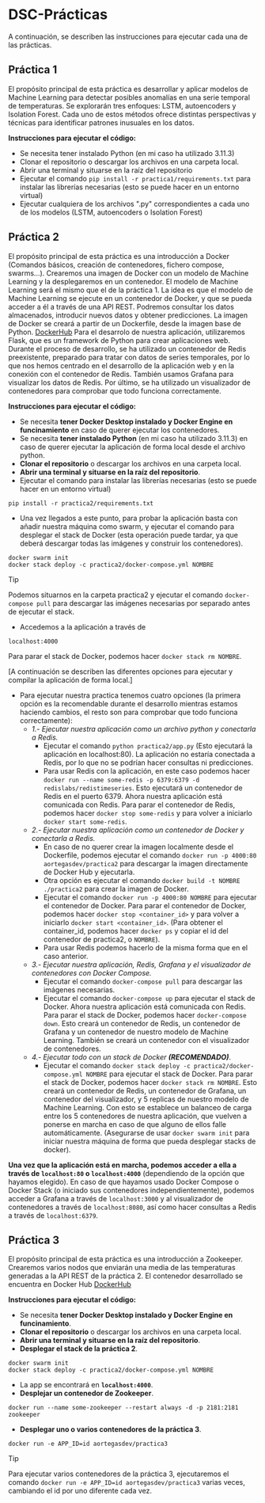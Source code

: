 # DSC-Prácticas

A continuación, se describen las instrucciones para ejecutar cada una de las prácticas.

## Práctica 1

El propósito principal de esta práctica es desarrollar y aplicar modelos de Machine Learning para detectar posibles anomalías en una serie temporal de temperaturas. Se explorarán tres enfoques: LSTM, autoencoders y Isolation Forest. Cada uno de estos métodos ofrece distintas perspectivas y técnicas para identificar patrones inusuales en los datos.

**Instrucciones para ejecutar el código:**

- Se necesita tener instalado Python (en mi caso ha utilizado 3.11.3)
- Clonar el repositorio o descargar los archivos en una carpeta local.
- Abrir una terminal y situarse en la raíz del repositorio
- Ejecutar el comando `pip install -r practica1/requirements.txt` para instalar las librerías necesarias (esto se puede hacer en un entorno virtual)
- Ejecutar cualquiera de los archivos ".py" correspondientes a cada uno de los modelos (LSTM, autoencoders o Isolation Forest)

## Práctica 2

El propósito principal de esta práctica es una introducción a Docker (Comandos básicos, creación de contenedores, fichero compose, swarms...). Crearemos una imagen de Docker con un modelo de Machine Learning y la desplegaremos en un contenedor. El modelo de Machine Learning será el mismo que el de la práctica 1.
La idea es que el modelo de Machine Learning se ejecute en un contenedor de Docker, y que se pueda acceder a él a través de una API REST. Podremos consultar los datos almacenados, introducir nuevos datos y obtener predicciones.
La imagen de Docker se creará a partir de un Dockerfile, desde la imagen base de Python.
[DockerHub](https://hub.docker.com/repository/docker/aortegasdev/practica2)
Para el desarrolo de nuestra aplicación, utilizaremos Flask, que es un framework de Python para crear aplicaciones web.
Durante el proceso de desarrollo, se ha utilizado un contenedor de Redis preexistente, preparado para tratar con datos de series temporales, por lo que nos hemos centrado en el desarrollo de la aplicación web y en la conexión con el contenedor de Redis.
También usamos Grafana para visualizar los datos de Redis.
Por último, se ha utilizado un visualizador de contenedores para comprobar que todo funciona correctamente.

**Instrucciones para ejecutar el código:**

- Se necesita **tener Docker Desktop instalado y Docker Engine en funcinamiento** en caso de querer ejecutar los contenedores.
- Se necesita **tener instalado Python** (en mi caso ha utilizado 3.11.3) en caso de querer ejecutar la aplicación de forma local desde el archivo python.
- **Clonar el repositorio** o descargar los archivos en una carpeta local.
- **Abrir una terminal y situarse en la raíz del repositorio**.
- Ejecutar el comando para instalar las librerías necesarias (esto se puede hacer en un entorno virtual)

```terminal
pip install -r practica2/requirements.txt
```

- Una vez llegados a este punto, para probar la aplicación basta con añadir nuestra máquina como swarm, y ejecutar el comando para desplegar el stack de Docker (esta operación puede tardar, ya que deberá descargar todas las imágenes y construir los contenedores).

```text
docker swarm init
docker stack deploy -c practica2/docker-compose.yml NOMBRE
```

> [!TIP]
> Podemos situarnos en la carpeta practica2 y ejecutar el comando `docker-compose pull` para descargar las imágenes necesarias por separado antes de ejecutar el stack.

- Accedemos a la aplicación a través de

```text
localhost:4000
```

Para parar el stack de Docker, podemos hacer `docker stack rm NOMBRE`.

[A continuación se describen las diferentes opciones para ejecutar y compilar la aplicación de forma local.]

- Para ejecutar nuestra practica tenemos cuatro opciones (la primera opción es la recomendable durante el desarrollo mientras estamos haciendo cambios, el resto son para comprobar que todo funciona correctamente):
  - *1.- Ejecutar nuestra aplicación como un archivo python y conectarla a Redis.*
    - Ejecutar el comando `python practica2/app.py` (Esto ejecutará la aplicación en localhost:80). La aplicación no estaría conectada a Redis, por lo que no se podrían hacer consultas ni predicciones.
    - Para usar Redis con la aplicación, en este caso podemos hacer `docker run --name some-redis -p 6379:6379 -d redislabs/redistimeseries`. Esto ejecutará un contenedor de Redis en el puerto 6379. Ahora nuestra aplicación está comunicada con Redis. Para parar el contenedor de Redis, podemos hacer `docker stop some-redis` y para volver a iniciarlo `docker start some-redis`.
  - *2.- Ejecutar nuestra aplicación como un contenedor de Docker y conectarla a Redis.*
    - En caso de no querer crear la imagen localmente desde el Dockerfile, podemos ejecutar el comando `docker run -p 4000:80 aortegasdev/practica2` para descargar la imagen directamente de Docker Hub y ejecutarla.
    - Otra opción es ejecutar el comando `docker build -t NOMBRE ./practica2` para crear la imagen de Docker.
    - Ejecutar el comando `docker run -p 4000:80 NOMBRE` para ejecutar el contenedor de Docker. Para parar el contenedor de Docker, podemos hacer `docker stop <container_id>` y para volver a iniciarlo `docker start <container_id>`. (Para obtener el container_id, podemos hacer `docker ps` y copiar el id del contenedor de practica2, o ``NOMBRE``).
    - Para usar Redis podemos hacerlo de la misma forma que en el caso anterior.
  - *3.- Ejecutar nuestra aplicación, Redis, Grafana y el visualizador de contenedores con Docker Compose.*
    - Ejecutar el comando `docker-compose pull` para descargar las imágenes necesarias.
    - Ejecutar el comando `docker-compose up` para ejecutar el stack de Docker. Ahora nuestra aplicación está comunicada con Redis. Para parar el stack de Docker, podemos hacer `docker-compose down`. Esto creará un contenedor de Redis, un contenedor de Grafana y un contenedor de nuestro modelo de Machine Learning. También se creará un contenedor con el visualizador de contenedores.
  - *4.- Ejecutar todo con un stack de Docker **(RECOMENDADO)***.
    - Ejecutar el comando `docker stack deploy -c practica2/docker-compose.yml NOMBRE` para ejecutar el stack de Docker. Para parar el stack de Docker, podemos hacer `docker stack rm NOMBRE`. Esto creará un contenedor de Redis, un contenedor de Grafana, un contenedor del visualizador, y 5 replicas de nuestro modelo de Machine Learning. Con esto se establece un balanceo de carga entre los 5 contenedores de nuestra aplicación, que vuelven a ponerse en marcha en caso de que alguno de ellos falle automáticamente. (Asegurarse de usar `docker swarm init` para iniciar nuestra máquina de forma que pueda desplegar stacks de docker).

**Una vez que la aplicación está en marcha, podemos acceder a ella a través de ``localhost:80`` o ``localhost:4000``** (dependiendo de la opción que hayamos elegido). En caso de que hayamos usado Docker Compose o Docker Stack (o iniciado sus contenedores independientemente), podemos acceder a Grafana a través de ``localhost:3000`` y al visualizador de contenedores a través de ``localhost:8080``, así como hacer consultas a Redis a través de ``localhost:6379``.

## Práctica 3

El propósito principal de esta práctica es una introducción a Zookeeper. Crearemos varios nodos que enviarán una media de las temperaturas generadas a la API REST de la práctica 2.
El contenedor desarrollado se encuentra en Docker Hub
[DockerHub](https://hub.docker.com/repository/docker/aortegasdev/practica3)

**Instrucciones para ejecutar el código:**

- Se necesita **tener Docker Desktop instalado y Docker Engine en funcinamiento**.
- **Clonar el repositorio** o descargar los archivos en una carpeta local.
- **Abrir una terminal y situarse en la raíz del repositorio**.
- **Desplegar el stack de la práctica 2**.

```text
docker swarm init
docker stack deploy -c practica2/docker-compose.yml NOMBRE
```

- La app se encontrará en **``localhost:4000``**.
- **Desplejar un contenedor de Zookeeper**.

```text
docker run --name some-zookeeper --restart always -d -p 2181:2181 zookeeper
```

- **Desplegar uno o varios contenedores de la práctica 3**.

```text
docker run -e APP_ID=id aortegasdev/practica3
```

> [!TIP]
> Para ejecutar varios contenedores de la práctica 3, ejecutaremos el comando `docker run -e APP_ID=id aortegasdev/practica3` varias veces, cambiando el id por uno diferente cada vez.
